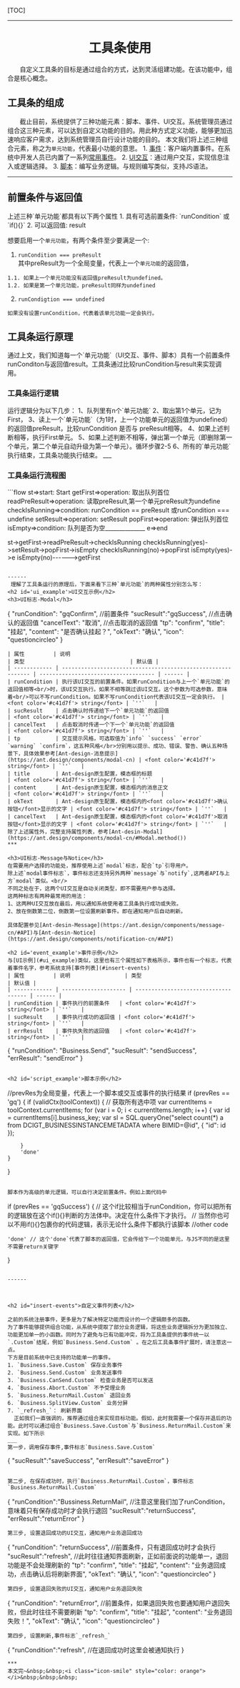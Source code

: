 [TOC]
___
<h1 align='center'>工具条使用</h1>


&nbsp;&nbsp;&nbsp;&nbsp;&nbsp;&nbsp;&nbsp;自定义工具条的目标是通过组合的方式，达到灵活组建功能。在该功能中，组合是核心概念。

## 工具条的组成
&nbsp;&nbsp;&nbsp;&nbsp;&nbsp;&nbsp;&nbsp;截止目前，系统提供了三种功能元素：脚本、事件、UI交互。系统管理员通过组合这三种元素，可以达到自定义功能的目的。用此种方式定义功能，能够更加迅速响应客户需求，达到系统管理员自行设计功能的目的。
本文我们将上述三种组合元素，称之为`单元功能`，代表最小功能的意思。
    1. [事件](#event_example)：客户端内置事件。在系统中开发人员已内置了一系列[常用事件](#insert-events)。
    2. [UI交互](#ui_example)：通过用户交互，实现信息注入或逻辑选择。
    3. [脚本](#script_example)：编写业务逻辑。与规则编写类似，支持JS语法。



------
<h2>前置条件与返回值</h2>
上述三种`单元功能`都具有以下两个属性
1. 具有可选前置条件: `runCondition` 或 `if(){}`
2. 可以返回值: result


想要启用一个`单元功能`，有两个条件至少要满足一个:

1. `runCondition === preResult ` <br/>                                     其中preResult为一个全局变量，代表上一个`单元功能`的返回值，

```
1.1. 如果上一个单元功能没有返回值preResult为undefined。
1.2. 如果是第一个单元功能，preResult同样为undefined
```

2. `runCondigtion === undefined` <br/>

```
如果没有设置runCondition，代表着该单元功能一定会执行。
```

<h2>工具条运行原理</h2>  
通过上文，我们知道每一个`单元功能`（UI交互、事件、脚本）具有一个前置条件runConditon与返回值result。工具条通过比较runCondition与result来实现调用。

<h3>工具条运行逻辑</h3>
运行逻辑分为以下几步：
1、队列里有n个`单元功能`
2、取出第1个单元，记为First，
3、读上一个`单元功能`（为1时，上一个功能单元的返回值为undefined）的返回值preResult，比较runCondition 是否与 preResult相等。
4、如果上述判断相等，执行First单元。
5、如果上述判断不相等，弹出第一个单元（即删除第一个单元，第二个单元自动升级为第一个单元）。循环步骤2-5
6、所有的`单元功能`执行结束，工具条功能执行结束。
___
<h3>工具条运行流程图</h3>
```flow
st=>start: Start
getFirst=>operation: 取出队列首位
readPreResult=>operation: 读取preResult,第一个单元preResult为undefine
checkIsRunning=>condition: runCondition == preResult 
或runCondition === undefine
setResult=>operation: setResult
popFirst=>operation: 弹出队列首位
isEmpty=>condition: 队列是否为空______________   
e=>end

st->getFirst->readPreResult->checkIsRunning
checkIsRunning(yes)->setResult->popFirst->isEmpty
checkIsRunning(no)->popFirst
isEmpty(yes)->e
isEmpty(no)------>getFirst
```

------
 理解了工具条运行的原理后，下面来看下三种`单元功能`的两种属性分别怎么写：
<h2 id='ui_example'>UI交互示例</h2>
<h3>UI标志-Modal</h3>

```
{
    "runCondition": "gqConfirm",  //前置条件
    "sucResult":"gqSuccess", //点击确认的返回值
    "cancelText": "取消", //点击取消的返回值
    "tp": "confirm",
    "title": "挂起",
    "content": "是否确认挂起？",
    "okText": "确认",
    "icon": "questioncircleo"
}
```
| 属性         | 说明                                                         | 类型                                 | 默认值 |
| ------------ | ------------------------------------------------------------ | ------------------------------------ | ------ |
| runCondition | 执行该UI交互的前置条件。如果runCondition与上一个`单元功能`的返回值相等<br/>时，该UI交互执行。如果不相等跳过该UI交互。这个参数为可选参数，意味着<br/>可以不写runCondition。如果不写runCondition代表该UI交互一定会执行。 | <font color='#c41d7f'> string</font> | `''`   |
| sucResult    | 点击确认时传递给下一个`单元功能`的返回值                     | <font color='#c41d7f'> string</font> | `''`   |
| cancelText   | 点击取消时传递一个下一个`单元功能`的返回值                   | <font color='#c41d7f'> string</font> | `''`   |
| tp           | 交互提示风格，可选取值为`info` `success` `error` `warning` `confirm`，这五种风格</br>分别用以提示、成功、错误、警告、确认五种场景下，具体效果参考[Ant-design-消息提示](https://ant.design/components/modal-cn) | <font color='#c41d7f'> string</font> | `''`   |
| title        | Ant-design原生配置，模态框的标题                             | <font color='#c41d7f'> string</font> | `''`   |
| content      | Ant-design原生配置，模态框内的消息正文                       | <font color='#c41d7f'> string</font> | `''`   |
| okText       | Ant-design原生配置，模态框内的<font color='#c41d7f'>确认按钮</font>显示的文字 | <font color='#c41d7f'> string</font> | `''`   |
| cancelText   | Ant-design原生配置，模态框内的<font color='#c41d7f'>取消按钮</font>显示的文字 | <font color='#c41d7f'> string</font> | `''`   |
除了上述属性外，完整支持属性列表，参考[Ant-desin-Modal](https://ant.design/components/modal-cn/#Modal.method())
***

<h3>UI标志-Message与Notice</h3>
在需要用户选择的功能处，推荐使用上述`modal`标志，配合`tp`引导用户。
除上述`modal事件标志`，事件标志还支持另外两种`message`与`notify`,这两者API与上方`modal`类似。<br/>
不同之处在于，这两个UI交互是自动关闭类型，即不需要用户参与选择。
这两种标志有两种最常用的用法：
1、这两种UI交互放在最后，用以通知系统使用者工具条执行成功或失败。
2、放在倒数第二位，倒数第一位设置刷新事件。即在通知用户后自动刷新。

具体配置参见[Ant-desin-Message](https://ant.design/components/message-cn/#API)与[Ant-desin-Notice](https://ant.design/components/notification-cn/#API)

<h2 id='event_example'>事件示例</h2>
与[UI示例](#ui_example)类似，这里也有三个属性如下表格所示，事件也有一个标志，代表着事件名字，参考系统支持[事件列表](#insert-events)
| 属性         | 说明                 | 类型                                 | 默认值 |
| ------------ | -------------------- | ------------------------------------ | ------ |
| runCondition | 事件执行的前置条件   | <font color='#c41d7f'> string</font> | `''`   |
| sucResult    | 事件执行成功的返回值 | <font color='#c41d7f'> string</font> | `''`   |
| errResult    | 事件执失败的返回值   | <font color='#c41d7f'> string</font> | `''`   |
```
{
    "runCondition": "Business.Send",
    "sucResult": "sendSuccess",
    "errResult": "sendError"
}
```

<h2 id='script_example'>脚本示例</h2>

```
//prevRes为全局变量，代表上一个脚本或交互或事件的执行结果
if (prevRes == 'gq') {
    if (validCtx(toolContext)) {
        // 获取所有选中项
        var currentItems = toolContext.currentItems;
        for (var i = 0; i < currentItems.length; i++) {
            var id = currentItems[i].business_key;
            var sl = SQL.queryOne("select count(*) a from DCIGT_BUSINESSINSTANCEMETADATA where BIMID=@id", { "id": id });
          
        }
        'done'
    }
}
```

脚本作为高级的单元逻辑，可以自行决定前置条件。例如上面代码中 

```
if (prevRes == 'gqSuccess') { 
// 这个if比较相当于runCondition，你可以把所有的逻辑放在这个if(){}判断的方法体中。决定在什么条件下才执行。
// 当然你也可以不用if(){}包裹你的代码逻辑，表示无论什么条件下都执行该脚本
	//other code
	
	'done' // 这个'done`代表了脚本的返回值，它会传给下一个功能单元，与JS不同的是这里不需要return关键字
}
```

------



<h2 id="insert-events">自定义事件列表</h2>

之前的系统注册事件，更多是为了解决特定功能而设计的一个逻辑颇多的函数。
为了事件能够提供组合功能，从系统中提取了部分业务逻辑，将这些业务逻辑拆分为更加独立、功能更加单一的小函数。同时为了避免与已有功能冲突，将为工具条提供的事件统一以`.Custom`结尾，例如`Business.Send.Custom` 。在之后工具条事件扩展时，请注意这一点。
下方是目前系统中已支持的功能单一的事件。
1. `Business.Save.Custom` 保存业务事件
2. `Business.Send.Custom` 业务发送事件
3. `Business.CanSend.Custom` 检查业务是否可以发送
4. `Business.Abort.Custom` 不予受理业务
5. `Business.ReturnMail.Custom` 退回业务
6. `Business.SplitView.Custom` 业务分屏
7. `_refresh_`： 刷新界面 
  正如我们一直强调的，推荐通过组合来实现目标功能。假如，此时我需要一个保存并退后的功能。此时可以通过组合`Business.Save.Custom`与`Business.ReturnMail.Custom`来实现。如下所示
___
第一步，调用保存事件,事件标志`Business.Save.Custom`
```
{
    "sucResult":"saveSuccess",
    "errResult":"saveError"
}
```

第二步, 在保存成功时，执行`Business.ReturnMail.Custom`，事件标志`Business.ReturnMail.Custom`
```
{
    "runCondition":"Bussiness.ReturnMail", //注意这里我们加了runCondition，意味着只有保存成功时才会执行退回
    "sucResult":"returnSuccess",
    "errResult":"returnError"
}
```
第三步, 设置退回成功的UI交互，通知用户业务退回成功
```
{
    "runCondition": "returnSuccess",  //前置条件，只有退回成功时才会执行
    "sucResult":"refresh", //此时往往通知界面刷新，正如前面说的功能单一，退回功能是不会处理刷新的
    "tp": "confirm",
    "title": "挂起",
    "content": "业务退回成功，点击确认后将刷新界面",
    "okText": "确认",
    "icon": "questioncircleo"
}
```
第四步, 设置退回失败的UI交互，通知用户业务退回失败
```
{
    "runCondition": "returnError",  //前置条件，如果退回失败也要通知用户退回失败，但此时往往不需要刷新
    "tp": "confirm",
    "title": "挂起",
    "content": "业务退回失败！", 
    "okText": "确认",
    "icon": "questioncircleo"
}
```
第四步, 设置刷新,事件标志`_refresh_`
```
{
    "runCondition":"refresh", //在退回成功时这里会被通知执行
}
```
***
本文完~&nbsp;&nbsp;<i class="icon-smile" style="color: orange"></i>&nbsp;&nbsp;&nbsp;